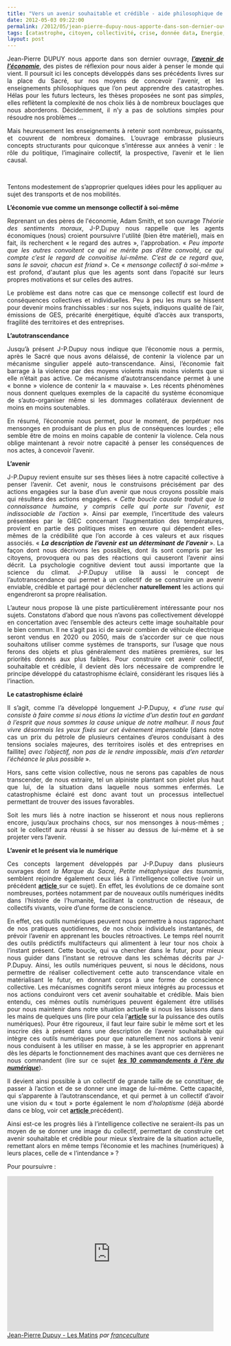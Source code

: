 ```yaml
---
title: "Vers un avenir souhaitable et crédible - aide philosophique de J-P.Dupuy"
date: 2012-05-03 09:22:00
permalink: /2012/05/jean-pierre-dupuy-nous-apporte-dans-son-dernier-ouvrage-des-pistes-de-reflexion-pour-nous-aider-a-penser-le-monde-qui-vient.html
tags: [catastrophe, citoyen, collectivité, crise, donnée data, Energie, holoptisme, intelligence collective, internet, pensée complexe, théorie des jeux]
layout: post
---
```


<p style="text-align: justify;">﻿Jean-Pierre DUPUY nous apporte dans son dernier ouvrage, <a href="http://www.amazon.fr/LAvenir-leconomie-lecomystification-Jean-Pierre-Dupuy/dp/toc/2081253453" target="_blank"><strong><em>l’avenir de l’économie</em></strong></a>, des pistes de réflexion pour nous aider à penser le monde qui vient. Il poursuit ici les concepts développés dans ses précédents livres sur la place du Sacré, sur nos moyens de concevoir l'avenir, et les enseignements philosophiques que l’on peut apprendre des catastrophes. Hélas pour les futurs lecteurs, les thèses proposées ne sont pas <em>simples</em>, elles reflètent la complexité de nos choix liés à de nombreux bouclages que nous aborderons. Décidemment, il n’y a pas de solutions simples pour résoudre nos problèmes …</p> <p style="text-align: justify;">Mais heureusement les enseignements à retenir sont nombreux, puissants, et couvrent de nombreux domaines. L’ouvrage embrasse plusieurs concepts structurants pour quiconque s’intéresse aux années à venir : le rôle du politique, l’imaginaire collectif, la prospective, l’avenir et le lien causal.</p> <p style="text-align: justify;"> </p>   <!--more-->  Tentons modestement de s’approprier quelques idées pour les appliquer au sujet des transports et de nos mobilités. <p style="text-align: justify;"><strong>L’économie vue comme un mensonge collectif à soi-même</strong></p> <p style="text-align: justify;">Reprenant un des pères de l'économie, Adam Smith, et son ouvrage <em>Théorie des sentiments moraux</em>, J-P.Dupuy nous rappelle que les agents économiques (nous) croient poursuivre l'utilité (bien être matériel), mais en fait, ils recherchent « le regard des autres », l'approbation. « <em>Peu importe que les autres convoitent ce qui ne mérite pas d’être convoité, ce qui compte c’est le regard de convoitise lui-même. C’est de ce regard que, sans le savoir, chacun est friand</em> ». Ce « <em>mensonge collectif à soi-même</em> » est profond, d'autant plus que les agents sont dans l’opacité sur leurs propres motivations et sur celles des autres.</p> <p style="text-align: justify;">Le problème est dans notre cas que ce mensonge collectif est lourd de conséquences collectives et individuelles. Peu à peu les murs se hissent pour devenir moins franchissables : sur nos sujets, indiquons qualité de l’air, émissions de GES, précarité énergétique, équité d’accès aux transports, fragilité des territoires et des entreprises.</p> <p style="text-align: justify;"><strong>L’autotranscendance</strong></p> <p style="text-align: justify;">Jusqu’à présent J-P.Dupuy nous indique que l’économie nous a permis, après le Sacré que nous avons délaissé, de contenir la violence par un mécanisme singulier appelé auto-transcendance. Ainsi, l’économie fait barrage à la violence par des moyens violents mais moins violents que si elle n’était pas active. Ce mécanisme d’autotranscendance permet à une « bonne » violence de contenir la « mauvaise ». Les récents phénomènes nous donnent quelques exemples de la capacité du système économique de s’auto-organiser même si les dommages collatéraux deviennent de moins en moins soutenables.</p> <p style="text-align: justify;">En résumé, l’économie nous permet, pour le moment, de perpétuer nos mensonges en produisant de plus en plus de conséquences lourdes ; elle semble être de moins en moins capable de contenir la violence. Cela nous oblige maintenant à revoir notre capacité à penser les conséquences de nos actes, à concevoir l’avenir.</p> <p style="text-align: justify;"><strong>L’avenir</strong></p> <p style="text-align: justify;">J-P.Dupuy revient ensuite sur ses thèses liées à notre capacité collective à penser l’avenir. Cet avenir, nous le construisons précisément par des actions engagées sur la base d’un avenir que nous croyons possible mais qui résultera des actions engagées. « <em>Cette boucle causale traduit que la connaissance humaine, y compris celle qui porte sur l’avenir, est indissociable de l’action</em> ». Ainsi par exemple, l’incertitude des valeurs présentées par le GIEC concernant l’augmentation des températures, provient en partie des politiques mises en œuvre qui dépendent elles-mêmes de la crédibilité que l’on accorde à ces valeurs et aux risques associés. « <strong><em>La description de l’avenir est un déterminant de l’avenir</em> </strong>». La façon dont nous décrivons les possibles, dont ils sont compris par les citoyens, provoquera ou pas des réactions qui causeront l’avenir ainsi décrit. La psychologie cognitive devient tout aussi importante que la science du climat. J-P.Dupuy utilise là aussi le concept de l’autotranscendance qui permet à un collectif de se construire un avenir enviable, crédible et partagé pour déclencher <strong>naturellement</strong> les actions qui engendreront sa propre réalisation.</p> <p style="text-align: justify;">L’auteur nous propose là une piste particulièrement intéressante pour nos sujets. Constatons d’abord que nous n’avons pas collectivement développé en concertation avec l’ensemble des acteurs cette image souhaitable pour le bien commun. Il ne s’agit pas ici de savoir combien de véhicule électrique seront vendus en 2020 ou 2050, mais de s’accorder sur ce que nous souhaitons utiliser comme systèmes de transports, sur l’usage que nous ferons des objets et plus généralement des matières premières, sur les priorités donnés aux plus faibles. Pour construire cet avenir collectif, souhaitable et crédible, il devient dès lors nécessaire de comprendre le principe développé du catastrophisme éclairé, considérant les risques liés à l’inaction.</p> <p style="text-align: justify;"><strong>Le catastrophisme éclairé</strong></p> <p style="text-align: justify;">Il s’agit, comme l’a développé longuement J-P.Dupuy, « <em>d’une ruse qui consiste à faire comme si nous étions la victime d’un destin tout en gardant à l’esprit que nous sommes la cause unique de notre malheur. Il nous faut vivre désormais les yeux fixés sur cet évènement impensable</em> [dans notre cas un prix du pétrole de plusieurs centaines d’euros conduisant à des tensions sociales majeures, des territoires isolés et des entreprises en faillite] <em>avec l’objectif, non pas de le rendre impossible, mais d’en retarder l’échéance le plus possible</em> ».</p> <p style="text-align: justify;">Hors, sans cette vision collective, nous ne serons pas capables de nous transcender, de nous extraire, tel un alpiniste plantant son piolet plus haut que lui, de la situation dans laquelle nous sommes enfermés. Le catastrophisme éclairé est donc avant tout un processus intellectuel permettant de trouver des issues favorables.</p> <p style="text-align: justify;">Soit les murs liés à notre inaction se hisseront et nous nous replierons encore, jusqu’aux prochains chocs, sur nos mensonges à nous-mêmes ; soit le collectif aura réussi à se hisser au dessus de lui-même et à se projeter vers l’avenir.</p> <p style="text-align: justify;"><strong>L’avenir et le présent via le numérique</strong></p> <p style="text-align: justify;">Ces concepts largement développés par J-P.Dupuy dans plusieurs ouvrages dont <em>la Marque du Sacré, Petite métaphysique des tsunamis</em>, semblent rejoindre également ceux liés à l’intelligence collective (voir un précédent <a href="https://gabrielplassat.github.io/transportsdufutur/2012/03/innovations-monnaies-les-problemes-complexes-ne-seront-jamais-resolues-par-des-solutions-simples.html" target="_blank"><strong>article</strong> </a>sur ce sujet). En effet, les évolutions de ce domaine sont nombreuses, portées notamment par de nouveaux outils numériques inédits dans l’histoire de l’humanité, facilitant la construction de réseaux, de collectifs vivants, voire d’une forme de conscience.</p> <p style="text-align: justify;">En effet, ces outils numériques peuvent nous permettre à nous rapprochant de nos pratiques quotidiennes, de nos choix individuels instantanés, de prévoir l’avenir en apprenant les boucles rétroactives. Le temps réel nourrit des outils prédictifs multifacteurs qui alimentent à leur tour nos choix à l’instant présent. Cette boucle, qui va chercher dans le futur, pour mieux nous guider dans l’instant se retrouve dans les schémas décrits par J-P.Dupuy. Ainsi, les outils numériques peuvent, si nous le décidons, nous permettre de réaliser collectivement cette auto transcendance vitale en matérialisant le futur, en donnant corps à une forme de conscience collective. Les mécanismes cognitifs seront mieux intégrés au processus et nos actions conduiront vers cet avenir souhaitable et crédible. Mais bien entendu, ces mêmes outils numériques peuvent également être utilisés pour nous maintenir dans notre situation actuelle si nous les laissons dans les mains de quelques uns (lire pour cela l’<a href="https://gabrielplassat.github.io/transportsdufutur/2012/04/nos-systemes-de-transport-et-la-revolution-numerique-pourquoi-cela-va-tout-changer.html" target="_blank"><strong>article</strong></a> sur la puissance des outils numériques). Pour être rigoureux, il faut leur faire subir le même sort et les inscrire dès à présent dans une description de l’avenir souhaitable qui intègre ces outils numériques pour que naturellement nos actions à venir nous conduisent à les utiliser en masse, à se les approprier en apprenant dès les départs le fonctionnement des machines avant que ces dernières ne nous commandent (lire sur ce sujet <strong><em><a href="http://www.amazon.fr/Les-10-commandements-l%C3%A8re-numerique/dp/2916571655/ref=sr_1_1?s=books&ie=UTF8&qid=1335982830&sr=1-1" target="_blank">les 10 commandements à l’ère du numérique</a></em></strong>).</p> <p style="text-align: justify;">Il devient ainsi possible à un collectif de grande taille de se constituer, de passer à l’action et de se donner une image de lui-même. Cette capacité, qui s’apparente à l’autotranscendance, et qui permet à un collectif d’avoir une vision du « tout » porte également le nom d’<em>holoptisme</em> (déjà abordé dans ce blog, voir cet <a href="https://gabrielplassat.github.io/transportsdufutur/2012/03/innovations-monnaies-les-problemes-complexes-ne-seront-jamais-resolues-par-des-solutions-simples.html" target="_blank"><strong>article</strong> </a>précédent).</p> <p style="text-align: justify;">Ainsi est-ce les progrès liés à l’intelligence collective ne seraient-ils pas un moyen de se donner une image du collectif, permettant de construire cet avenir souhaitable et crédible pour mieux s’extraire de la situation actuelle, remettant alors en même temps l’économie et les machines (numériques) à leurs places, celle de « l’intendance » ?</p> <p>Pour poursuivre :</p> <p><iframe frameborder="0" height="360" src="http://www.dailymotion.com/embed/video/xoy6l3" width="480"></iframe><br /><a href="http://www.dailymotion.com/video/xoy6l3_jean-pierre-dupuy-les-matins_news" target="_blank">Jean-Pierre Dupuy - Les Matins</a> <em>par <a href="http://www.dailymotion.com/franceculture" target="_blank">franceculture</a></em></p>
